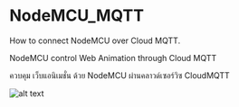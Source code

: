 # NodeMCU_MQTT
How to connect NodeMCU over Cloud MQTT.

NodeMCU control Web Animation through Cloud MQTT

ควบคุม เว็บแอนิเมชั่น ด้วย NodeMCU ผ่านคลาวด์เซอร์วิซ CloudMQTT

![alt text](https://spidyhero.files.wordpress.com/2016/03/nodemcu1.jpg?w=676 "Logo Title Text 1")
